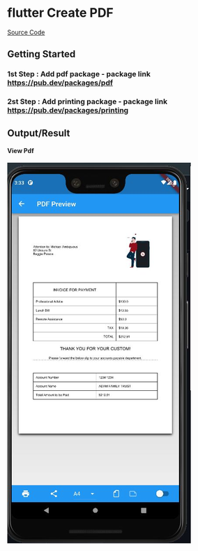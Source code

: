 # flutter Create PDF

[Source Code](lib/)


## Getting Started

### 1st Step : Add pdf package <pdf> - package link <https://pub.dev/packages/pdf>
### 2st Step : Add printing package <printing> - package link <https://pub.dev/packages/printing>

## Output/Result

#### View Pdf
![](assets/images/flutter_pdf.JPG)

